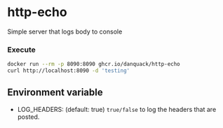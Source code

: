 # http-echo
Simple server that logs body to console

### Execute
```sh
docker run --rm -p 8090:8090 ghcr.io/danquack/http-echo
curl http://localhost:8090 -d 'testing'
```

## Environment variable
- LOG_HEADERS: (default: true) `true/false` to log the headers that are posted.
